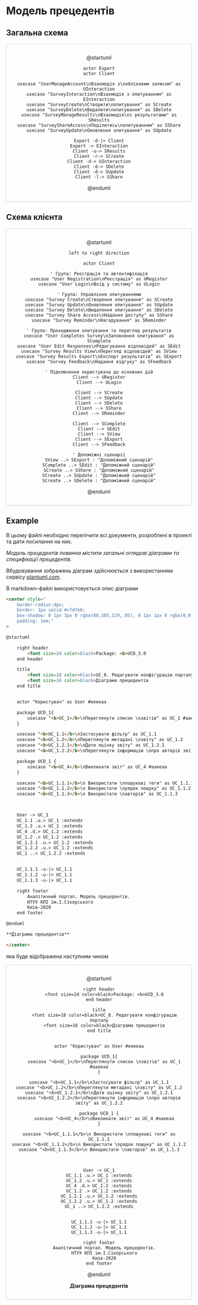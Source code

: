 # Модель прецедентів

## Загальна схема

<center style="
    border-radius:4px;
    border: 1px solid #cfd7e6;
    box-shadow: 0 1px 3px 0 rgba(89,105,129,.05), 0 1px 1px 0 rgba(0,0,0,.025);
    padding: 1em;"
>

@startuml

    actor Expert
    actor Client

    usecase "UserManageAccount\nВзаємодія з\nобліковим записом" as UInteraction
    usecase "SurveyInteraction\nВзаємодія з опитуванням" as EInteraction
    usecase "SurveyCreate\nСтворити\nопитування" as SCreate
    usecase "SurveyDelete\nВидалити\nопитування" as SDelete
    usecase "SurveyManageResults\nВзаємодія\nз результатами" as SResults
    usecase "SurveyShareAccess\nПоділитись\nопитуванням" as SShare
    usecase "SurveyUpdate\nОновлення опитування" as SUpdate

    Expert -d-|> Client
    Expert -> EInteraction
    Client -u-> SResults
    Client -r-> SCreate
    Client -d-> UInteraction
    Client -d-> SDelete
    Client -d-> SUpdate
    Client -l-> SShare

@enduml

</center>

## Схема клієнта

<center style="
    border-radius:4px;
    border: 1px solid #cfd7e6;
    box-shadow: 0 1px 3px 0 rgba(89,105,129,.05), 0 1px 1px 0 rgba(0,0,0,.025);
    padding: 1em;"
>

@startuml

    left to right direction

    actor Client

    ' Група: Реєстрація та автентифікація
    usecase "User Registration\nРеєстрація" as URegister
    usecase "User Login\nВхід у систему" as ULogin

    ' Група: Управління опитуваннями
    usecase "Survey Create\nСтворення опитування" as SCreate
    usecase "Survey Update\nОновлення опитування" as SUpdate
    usecase "Survey Delete\nВидалення опитування" as SDelete
    usecase "Survey Share Access\nНадання доступу" as SShare
    usecase "Survey Reminder\nНагадування" as SReminder

    ' Група: Проходження опитування та перегляд результатів
    usecase "User Completes Survey\nЗаповнення опитування" as SComplete
    usecase "User Edit Responses\nРедагування відповідей" as SEdit
    usecase "Survey Results View\nПерегляд відповідей" as SView
    usecase "Survey Results Export\nЕкспорт результатів" as SExport
    usecase "Survey Feedback\nНадання відгуку" as SFeedback

    ' Підключення користувача до основних дій
    Client --> URegister
    Client --> ULogin

    Client --> SCreate
    Client --> SUpdate
    Client --> SDelete
    Client --> SShare
    Client --> SReminder

    Client --> SComplete
    Client --> SEdit
    Client --> SView
    Client --> SExport
    Client --> SFeedback

    ' Допоміжні сценарії
    SView ..> SExport : "Допоміжний сценарій"
    SComplete ..> SEdit : "Допоміжний сценарій"
    SCreate ..> SShare : "Допоміжний сценарій"
    SCreate ..> SUpdate : "Допоміжний сценарій"
    SCreate ..> SDelete : "Допоміжний сценарій"

@enduml

</center>

## Example

В цьому файлі необхідно перелічити всі документи, розроблені в проекті та дати посилання на них.

_Модель прецедентів повинна містити загальні оглядові діаграми та специфікації прецедентів._

Вбудовування зображень діаграм здійснюється з використанням сервісу [plantuml.com](https://plantuml.com/).

В markdown-файлі використовується опис діаграми

```html
<center style="
    border-radius:4px;
    border: 1px solid #cfd7e6;
    box-shadow: 0 1px 3px 0 rgba(89,105,129,.05), 0 1px 1px 0 rgba(0,0,0,.025);
    padding: 1em;"
>

@startuml

    right header
        <font size=24 color=black>Package: <b>UCD_3.0
    end header

    title
        <font size=18 color=black>UC_8. Редагувати конфігурацію порталу
        <font size=16 color=black>Діаграма прецедентів
    end title


    actor "Користувач" as User #eeeeaa

    package UCD_1{
        usecase "<b>UC_1</b>\nПереглянути список \nзвітів" as UC_1 #aaeeaa
    }

    usecase "<b>UC_1.1</b>\nЗастосувати фільтр" as UC_1.1
    usecase "<b>UC_1.2</b>\nПереглянути метадані \nзвіту" as UC_1.2
    usecase "<b>UC_1.2.1</b>\nДати оцінку звіту" as UC_1.2.1
    usecase "<b>UC_1.2.2</b>\nПереглянути інформацію \nпро авторів звіту" as UC_1.2.2

    package UCD_1 {
        usecase "<b>UC_4</b>\nВикликати звіт" as UC_4 #aaeeaa
    }

    usecase "<b>UC_1.1.1</b>\n Використати \nпошукові теги" as UC_1.1.1
    usecase "<b>UC_1.1.2</b>\n Використати \nрядок пошуку" as UC_1.1.2
    usecase "<b>UC_1.1.3</b>\n Використати \nавторів" as UC_1.1.3



    User -> UC_1
    UC_1.1 .u.> UC_1 :extends
    UC_1.2 .u.> UC_1 :extends
    UC_4 .d.> UC_1.2 :extends
    UC_1.2 .> UC_1.2 :extends
    UC_1.2.1 .u.> UC_1.2 :extends
    UC_1.2.2 .u.> UC_1.2 :extends
    UC_1 ..> UC_1.2.2 :extends


    UC_1.1.1 -u-|> UC_1.1
    UC_1.1.2 -u-|> UC_1.1
    UC_1.1.3 -u-|> UC_1.1

    right footer
        Аналітичний портал. Модель прецедентів.
        НТУУ КПІ ім.І.Сікорського
        Киів-2020
    end footer

@enduml

**Діаграма прецедентів**

</center>
```

яка буде відображена наступним чином

<center style="
    border-radius:4px;
    border: 1px solid #cfd7e6;
    box-shadow: 0 1px 3px 0 rgba(89,105,129,.05), 0 1px 1px 0 rgba(0,0,0,.025);
    padding: 1em;"
>

@startuml

    right header
        <font size=24 color=black>Package: <b>UCD_3.0
    end header

    title
        <font size=18 color=black>UC_8. Редагувати конфігурацію порталу
        <font size=16 color=black>Діаграма прецедентів
    end title


    actor "Користувач" as User #eeeeaa

    package UCD_1{
        usecase "<b>UC_1</b>\nПереглянути список \nзвітів" as UC_1 #aaeeaa
    }

    usecase "<b>UC_1.1</b>\nЗастосувати фільтр" as UC_1.1
    usecase "<b>UC_1.2</b>\nПереглянути метадані \nзвіту" as UC_1.2
    usecase "<b>UC_1.2.1</b>\nДати оцінку звіту" as UC_1.2.1
    usecase "<b>UC_1.2.2</b>\nПереглянути інформацію \nпро авторів звіту" as UC_1.2.2

    package UCD_1 {
        usecase "<b>UC_4</b>\nВикликати звіт" as UC_4 #aaeeaa
    }

    usecase "<b>UC_1.1.1</b>\n Використати \nпошукові теги" as UC_1.1.1
    usecase "<b>UC_1.1.2</b>\n Використати \nрядок пошуку" as UC_1.1.2
    usecase "<b>UC_1.1.3</b>\n Використати \nавторів" as UC_1.1.3



    User -> UC_1
    UC_1.1 .u.> UC_1 :extends
    UC_1.2 .u.> UC_1 :extends
    UC_4 .d.> UC_1.2 :extends
    UC_1.2 .> UC_1.2 :extends
    UC_1.2.1 .u.> UC_1.2 :extends
    UC_1.2.2 .u.> UC_1.2 :extends
    UC_1 ..> UC_1.2.2 :extends


    UC_1.1.1 -u-|> UC_1.1
    UC_1.1.2 -u-|> UC_1.1
    UC_1.1.3 -u-|> UC_1.1

    right footer
        Аналітичний портал. Модель прецедентів.
        НТУУ КПІ ім.І.Сікорського
        Киів-2020
    end footer

@enduml

**Діаграма прецедентів**

</center>
